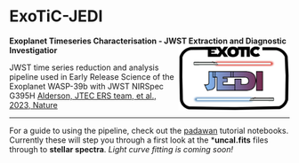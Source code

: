 # ExoTiC-JEDI
**Exoplanet Timeseries Characterisation - JWST Extraction and Diagnostic Investigatior**
<img src="docs/images/exotic-jedi_logo.jpg" align="right" width="200"/>

JWST time series reduction and analysis pipeline used in Early Release Science of the Exoplanet WASP-39b with JWST NIRSpec G395H [Alderson, JTEC ERS team, et al., 2023, Nature](https://ui.adsabs.harvard.edu/abs/2022arXiv221110488A/abstract)

---

For a guide to using the pipeline, check out the [padawan](https://github.com/Exo-TiC/ExoTiC-JEDI/tree/master/notebooks/padawan) tutorial notebooks. Currently these will step you through a first look at the ***uncal.fits** files through to **stellar spectra**. 
*Light curve fitting is coming soon!*
